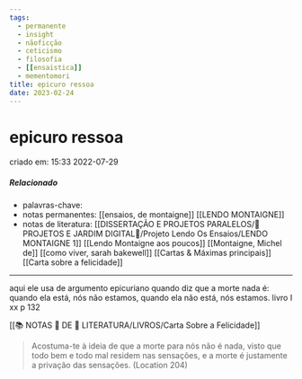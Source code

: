 ```yaml
---
tags:
  - permanente
  - insight
  - nãoficção
  - ceticismo
  - filosofia
  - [[ensaistica]]
  - mementomori
title: epicuro ressoa
date: 2023-02-24
---
```

# epicuro ressoa
criado em: 15:33 2022-07-29

##### Relacionado
- palavras-chave: 
- notas permanentes: [[ensaios, de montaigne]] [[LENDO MONTAIGNE]]
- notas de literatura: [[DISSERTAÇÃO E PROJETOS PARALELOS/🏡 PROJETOS E JARDIM DIGITAL🌱/Projeto Lendo Os Ensaios/LENDO MONTAIGNE 1]] [[Lendo Montaigne aos poucos]] [[Montaigne, Michel de]] [[como viver, sarah bakewell]] [[Cartas & Máximas principais]][[Carta sobre a felicidade]]
---
aqui ele usa de argumento epicuriano quando diz que a morte nada é: quando ela está, nós não estamos, quando ela não está, nós estamos. 
livro I xx p 132

[[📚 NOTAS 📖 DE 📘 LITERATURA/LIVROS/Carta Sobre a Felicidade]]

>Acostuma-te à ideia de que a morte para nós não é nada, visto que todo bem e todo mal residem nas sensações, e a morte é justamente a privação das sensações. (Location 204)